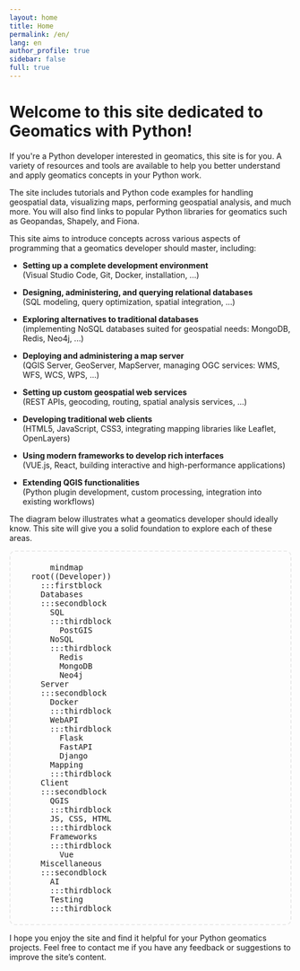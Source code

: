 ```yaml
---
layout: home
title: Home
permalink: /en/
lang: en
author_profile: true
sidebar: false
full: true
---
```


# Welcome to this site dedicated to Geomatics with Python!

If you're a Python developer interested in geomatics, this site is for you. A variety of resources and tools are available to help you better understand and apply geomatics concepts in your Python work.

The site includes tutorials and Python code examples for handling geospatial data, visualizing maps, performing geospatial analysis, and much more. You will also find links to popular Python libraries for geomatics such as Geopandas, Shapely, and Fiona.

This site aims to introduce concepts across various aspects of programming that a geomatics developer should master, including:

- **Setting up a complete development environment**  
  (Visual Studio Code, Git, Docker, installation, ...)

- **Designing, administering, and querying relational databases**  
  (SQL modeling, query optimization, spatial integration, ...)

- **Exploring alternatives to traditional databases**  
  (implementing NoSQL databases suited for geospatial needs: MongoDB, Redis, Neo4j, ...)

- **Deploying and administering a map server**  
  (QGIS Server, GeoServer, MapServer, managing OGC services: WMS, WFS, WCS, WPS, ...)

- **Setting up custom geospatial web services**  
  (REST APIs, geocoding, routing, spatial analysis services, ...)

- **Developing traditional web clients**  
  (HTML5, JavaScript, CSS3, integrating mapping libraries like Leaflet, OpenLayers)

- **Using modern frameworks to develop rich interfaces**  
  (VUE.js, React, building interactive and high-performance applications)

- **Extending QGIS functionalities**  
  (Python plugin development, custom processing, integration into existing workflows)

The diagram below illustrates what a geomatics developer should ideally know. This site will give you a solid foundation to explore each of these areas.

<pre class="mermaid">
      mindmap
  root((Developer))
    :::firstblock
    Databases
    :::secondblock
      SQL
      :::thirdblock
        PostGIS
      NoSQL
      :::thirdblock
        Redis
        MongoDB
        Neo4j
    Server
    :::secondblock
      Docker
      :::thirdblock
      WebAPI
      :::thirdblock
        Flask
        FastAPI
        Django
      Mapping
      :::thirdblock
    Client
    :::secondblock
      QGIS
      :::thirdblock
      JS, CSS, HTML
      :::thirdblock
      Frameworks
      :::thirdblock
        Vue
    Miscellaneous
    :::secondblock
      AI
      :::thirdblock      
      Testing
      :::thirdblock
</pre>

I hope you enjoy the site and find it helpful for your Python geomatics projects. Feel free to contact me if you have any feedback or suggestions to improve the site’s content.

<style>

pre.mermaid {
  
  border: 2px dashed #eaeaea;   /* border */
  padding: 20px;                /* inner spacing */
  border-radius: 10px;          /* rounded corners */
  overflow: auto;               /* scroll if needed */
  /* font-family: "consolas" */
}

pre.mermaid .firstblock  {
  fill: #eaeaea; /* soft gray */
  
  stroke-width: 2px;
  /* font-weight: bold;
  font-size: 14px; */
  
}

pre.mermaid .firstblock .node-bkg {
  fill: #252a34!important;
  stroke: #eaeaea!important;
}

pre.mermaid .secondblock .node-bkg {
  fill:rgb(70, 80, 99)!important;
  
}

pre.mermaid .secondblock text {
  fill: #eaeaea!important;
}

pre.mermaid .thirdblock .node-bkg {
  fill:rgb(109, 125, 155)!important;
  
}

pre.mermaid .thirdblock text {
  fill: #eaeaea!important;
}

pre.mermaid .mindmap-edges .edge {
  stroke:rgb(248, 246, 246)!important;
}
</style>